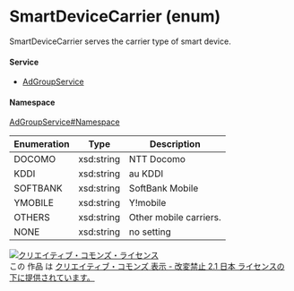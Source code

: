 

# SmartDeviceCarrier (enum)

SmartDeviceCarrier serves the carrier type of smart device.

#### Service

+ [AdGroupService](../../services/AdGroupService.md)

#### Namespace

[AdGroupService#Namespace](../../services/AdGroupService.md#namespace)

| Enumeration  |       Type       |          Description          |
| ------------ | ---------------- | ----------------------------- |
| DOCOMO | xsd:string | NTT Docomo |
| KDDI | xsd:string | au KDDI |
| SOFTBANK | xsd:string | SoftBank Mobile |
| YMOBILE | xsd:string | Y!mobile |
| OTHERS | xsd:string | Other mobile carriers. |
| NONE | xsd:string | no setting |

<a rel="license" href="http://creativecommons.org/licenses/by-nd/2.1/jp/"><img alt="クリエイティブ・コモンズ・ライセンス" style="border-width:0" src="https://i.creativecommons.org/l/by-nd/2.1/jp/88x31.png" /></a><br />この 作品 は <a rel="license" href="http://creativecommons.org/licenses/by-nd/2.1/jp/">クリエイティブ・コモンズ 表示 - 改変禁止 2.1 日本 ライセンスの下に提供されています。</a>

